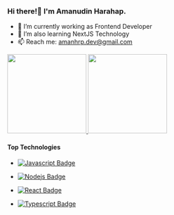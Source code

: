 ### Hi there!👋 I'm Amanudin Harahap.

- 🔭 I’m currently working as Frontend Developer
- 🌱 I’m also learning NextJS Technology
- 📫 Reach me: amanhrp.dev@gmail.com


<p align="left">
<a href="https://github.com/aman-d3v">
  <img height="180em" src="https://github-readme-stats-eight-theta.vercel.app/api?username=aman-d3v&show_icons=true&include_all_commits=true&count_private=true"/>
<!--   <img height="180em" src="https://github-readme-stats-eight-theta.vercel.app/api/top-langs/?username=aman-d3v&layout=compact&langs_count=8&theme=algolia"/> -->
  <img height="180em" src="https://github-readme-stats.vercel.app/api/top-langs/?username=aman-d3v&layout=compact"/>
</a>
</p>

#### Top Technologies


- [![Javascript Badge](https://img.shields.io/badge/-Javascript-F0DB4F?style=for-the-badge&labelColor=black&logo=javascript&logoColor=F0DB4F)](https://www.javascript.com/)

- [![Nodejs Badge](https://img.shields.io/badge/-Nodejs-3C873A?style=for-the-badge&labelColor=black&logo=node.js&logoColor=3C873A)](https://nodejs.org/en/)

- [![React Badge](https://img.shields.io/badge/-React-61DBFB?style=for-the-badge&labelColor=black&logo=react&logoColor=61DBFB)](https://reactjs.org/) 

- [![Typescript Badge](https://img.shields.io/badge/-Typescript-007acc?style=for-the-badge&labelColor=black&logo=typescript&logoColor=007acc)](https://www.typescriptlang.org/) 

<!-- 
Profile view
![](https://komarev.com/ghpvc/?username=aman-d3v) 
-->

<!--
**aman-d3v/aman-d3v** is a ✨ _special_ ✨ repository because its `README.md` (this file) appears on your GitHub profile.
Here are some ideas to get you started:
- 🔭 I’m currently working on ...
- 🌱 I’m currently learning ...
- 👯 I’m looking to collaborate on ...
- 🤔 I’m looking for help with ...
- 💬 Ask me about ...
- 📫 How to reach me: ...
- 😄 Pronouns: ...
- ⚡ Fun fact: ...
-->

